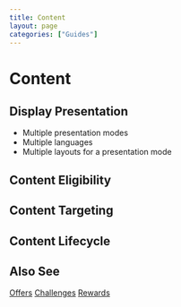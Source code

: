 ```yaml
---
title: Content
layout: page
categories: ["Guides"]
---
```

# Content

## Display Presentation
* Multiple presentation modes
* Multiple languages
* Multiple layouts for a presentation mode

## Content Eligibility

## Content Targeting

## Content Lifecycle

## Also See
[Offers](./offers)
[Challenges](./challenges)
[Rewards](./rewards)